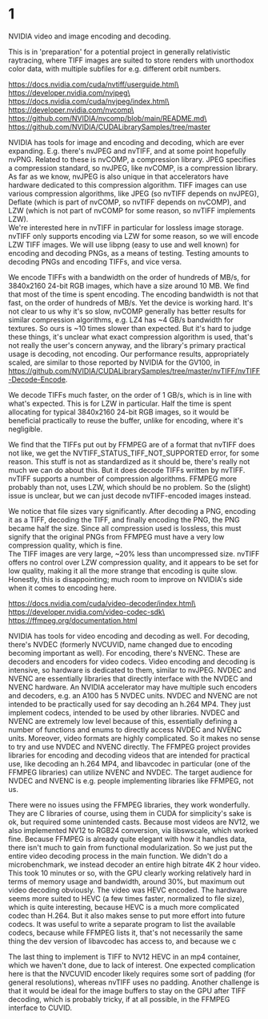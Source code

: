 # 1

NVIDIA video and image encoding and decoding.

This is in 'preparation' for a potential project in generally relativistic raytracing, where TIFF images are suited to store renders with unorthodox color data, with multiple subfiles for e.g. different orbit numbers.

https://docs.nvidia.com/cuda/nvtiff/userguide.html\
https://developer.nvidia.com/nvjpeg\
https://docs.nvidia.com/cuda/nvjpeg/index.html\
https://developer.nvidia.com/nvcomp\
https://github.com/NVIDIA/nvcomp/blob/main/README.md\
https://github.com/NVIDIA/CUDALibrarySamples/tree/master

NVIDIA has tools for image and encoding and decoding, which are ever expanding. E.g. there's nvJPEG and nvTIFF, and at some point hopefully nvPNG. Related to these is nvCOMP, a compression library. JPEG specifies a compression standard, so nvJPEG, like nvCOMP, is a compression library. As far as we know, nvJPEG is also unique in that accelerators have hardware dedicated to this compression algorithm. TIFF images can use various compression algorithms, like JPEG (so nvTIFF depends on nvJPEG), Deflate (which is part of nvCOMP, so nvTIFF depends on nvCOMP), and LZW (which is not part of nvCOMP for some reason, so nvTIFF implements LZW).\
We're interested here in nvTIFF in particular for lossless image storage. nvTIFF only supports encoding via LZW for some reason, so we will encode LZW TIFF images. We will use libpng (easy to use and well known) for encoding and decoding PNGs, as a means of testing. Testing amounts to decoding PNGs and encoding TIFFs, and vice versa.

We encode TIFFs with a bandwidth on the order of hundreds of MB/s, for 3840x2160 24-bit RGB images, which have a size around 10 MB. We find that most of the time is spent encoding. The encoding bandwidth is not that fast, on the order of hundreds of MB/s. Yet the device is working hard. It's not clear to us why it's so slow, nvCOMP generally has better results for similar compression algorithms, e.g. LZ4 has ~4 GB/s bandwidth for textures. So ours is ~10 times slower than expected. But it's hard to judge these things, it's unclear what exact compression algorithm is used, that's not really the user's concern anyway, and the library's primary practical usage is decoding, not encoding. Our performance results, appropriately scaled, are similar to those reported by NVIDIA for the GV100, in https://github.com/NVIDIA/CUDALibrarySamples/tree/master/nvTIFF/nvTIFF-Decode-Encode.

We decode TIFFs much faster, on the order of 1 GB/s, which is in line with what's expected. This is for LZW in particular. Half the time is spent allocating for typical 3840x2160 24-bit RGB images, so it would be beneficial practically to reuse the buffer, unlike for encoding, where it's negligible.

We find that the TIFFs put out by FFMPEG are of a format that nvTIFF does not like, we get the NVTIFF_STATUS_TIFF_NOT_SUPPORTED error, for some reason. This stuff is not as standardized as it should be, there's really not much we can do about this. But it does decode TIFFs written by nvTIFF. nvTIFF supports a number of compression algorithms. FFMPEG more probably than not, uses LZW, which should be no problem. So the (slight) issue is unclear, but we can just decode nvTIFF-encoded images instead.

We notice that file sizes vary significantly. After decoding a PNG, encoding it as a TIFF, decoding the TIFF, and finally encoding the PNG, the PNG became half the size. Since all compression used is lossless, this must signify that the original PNGs from FFMPEG must have a very low compression quality, which is fine.\
The TIFF images are very large, ~20% less than uncompressed size. nvTIFF offers no control over LZW compression quality, and it appears to be set for low quality, making it all the more strange that encoding is quite slow. Honestly, this is disappointing; much room to improve on NVIDIA's side when it comes to encoding here.

https://docs.nvidia.com/cuda/video-decoder/index.html\
https://developer.nvidia.com/video-codec-sdk\
https://ffmpeg.org/documentation.html

NVIDIA has tools for video encoding and decoding as well. For decoding, there's NVDEC (formerly NVCUVID, name changed due to encoding becoming important as well). For encoding, there's NVENC. These are decoders and encoders for video codecs. Video encoding and decoding is intensive, so hardware is dedicated to them, similar to nvJPEG. NVDEC and NVENC are essentially libraries that directly interface with the NVDEC and NVENC hardware. An NVIDIA accelerator may have multiple such encoders and decoders, e.g. an A100 has 5 NVDEC units. NVDEC and NVENC are not intended to be practically used for say decoding an h.264 MP4. They just implement codecs, intended to be used by other libraries. NVDEC and NVENC are extremely low level because of this, essentially defining a number of functions and enums to directly access NVDEC and NVENC units. Moreover, video formats are highly complicated. So it makes no sense to try and use NVDEC and NVENC directly. The FFMPEG project provides libraries for encoding and decoding videos that are intended for practical use, like decoding an h.264 MP4, and libavcodec in particular (one of the FFMPEG libraries) can utilize NVENC and NVDEC. The target audience for NVDEC and NVENC is e.g. people implementing libraries like FFMPEG, not us.

There were no issues using the FFMPEG libraries, they work wonderfully. They are C libraries of course, using them in CUDA for simplicity's sake is ok, but required some unintended casts. Because most videos are NV12, we also implemented NV12 to RGB24 conversion, via libswscale, which worked fine. Because FFMPEG is already quite elegant with how it handles data, there isn't much to gain from functional modularization. So we just put the entire video decoding process in the main function. We didn't do a microbenchmark, we instead decoder an entire high bitrate 4K 2 hour video. This took 10 minutes or so, with the GPU clearly working relatively hard in terms of memory usage and bandwidth, around 30%, but maximum out video decoding obviously. The video was HEVC encoded. The hardware seems more suited to HEVC (a few times faster, normalized to file size), which is quite interesting, because HEVC is a much more complicated codec than H.264. But it also makes sense to put more effort into future codecs. It was useful to write a separate program to list the available codecs, because while FFMPEG lists it, that's not necessarily the same thing the dev version of libavcodec has access to, and because we c

The last thing to implement is TIFF to NV12 HEVC in an mp4 container, which we haven't done, due to lack of interest. One expected complication here is that the NVCUVID encoder likely requires some sort of padding (for general resolutions), whereas nvTIFF uses no padding. Another challenge is that it would be ideal for the image buffers to stay on the GPU after TIFF decoding, which is probably tricky, if at all possible, in the FFMPEG interface to CUVID.
